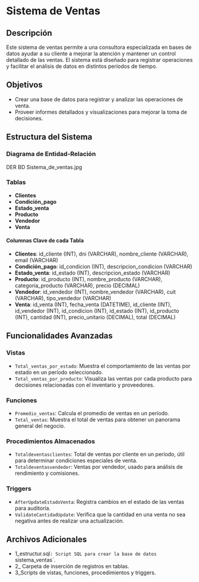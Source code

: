# Sistema de Ventas

## Descripción

Este sistema de ventas permite a una consultora especializada en bases de datos ayudar a su cliente a mejorar la atención y mantener un control detallado de las ventas. El sistema está diseñado para registrar operaciones y facilitar el análisis de datos en distintos períodos de tiempo.

## Objetivos

- Crear una base de datos para registrar y analizar las operaciones de venta.
- Proveer informes detallados y visualizaciones para mejorar la toma de decisiones.

## Estructura del Sistema

### Diagrama de Entidad-Relación

DER BD Sistema_de_ventas.jpg



### Tablas

- **Clientes**
- **Condición_pago**
- **Estado_venta**
- **Producto**
- **Vendedor**
- **Venta**

#### Columnas Clave de cada Tabla

- **Clientes**: id_cliente (INT), dni (VARCHAR), nombre_cliente (VARCHAR), email (VARCHAR)
- **Condición_pago**: id_condicion (INT), descripcion_condicion (VARCHAR)
- **Estado_venta**: id_estado (INT), descripcion_estado (VARCHAR)
- **Producto**: id_producto (INT), nombre_producto (VARCHAR), categoria_producto (VARCHAR), precio (DECIMAL)
- **Vendedor**: id_vendedor (INT), nombre_vendedor (VARCHAR), cuit (VARCHAR), tipo_vendedor (VARCHAR)
- **Venta**: id_venta (INT), fecha_venta (DATETIME), id_cliente (INT), id_vendedor (INT), id_condicion (INT), id_estado (INT), id_producto (INT), cantidad (INT), precio_unitario (DECIMAL), total (DECIMAL)

## Funcionalidades Avanzadas

### Vistas

- `Total_ventas_por_estado`: Muestra el comportamiento de las ventas por estado en un período seleccionado.
- `Total_ventas_por_producto`: Visualiza las ventas por cada producto para decisiones relacionadas con el inventario y proveedores.

### Funciones

- `Promedio_ventas`: Calcula el promedio de ventas en un período.
- `Total_ventas`: Muestra el total de ventas para obtener un panorama general del negocio.

### Procedimientos Almacenados

- `Totaldeventasclientes`: Total de ventas por cliente en un período, útil para determinar condiciones especiales de venta.
- `Totaldeventasvendedor`: Ventas por vendedor, usado para análisis de rendimiento y comisiones.

### Triggers

- `AfterUpdateEstadoVenta`: Registra cambios en el estado de las ventas para auditoría.
- `ValidateCantidadUpdate`: Verifica que la cantidad en una venta no sea negativa antes de realizar una actualización.

## Archivos Adicionales

- 1_estructur.sql`: Script SQL para crear la base de datos `sistema_ventas`.
- 2_ Carpeta de inserción de registros en tablas.
- 3_Scripts de vistas, funciones, procedimientos y triggers.
